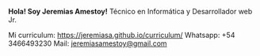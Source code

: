 <strong> Hola! Soy Jeremias Amestoy!</strong> Técnico en Informática y Desarrollador web Jr.

Mi curriculum: https://jeremiasa.github.io/curriculum/
Whatsapp: +54 3466493230
Mail: jeremiasamestoy@gmail.com
